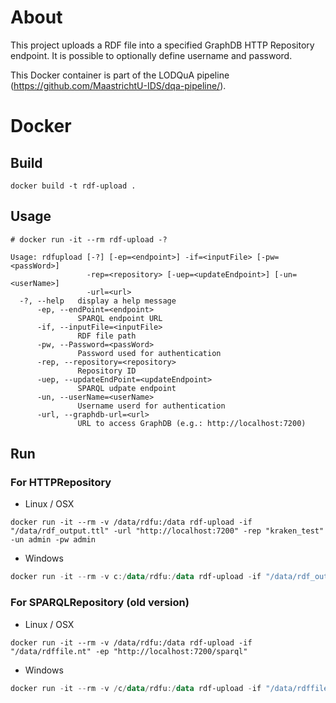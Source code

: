 # About
This project uploads a RDF file into a specified GraphDB HTTP Repository endpoint. It is possible to optionally define username and password.

This Docker container is part of the LODQuA pipeline (https://github.com/MaastrichtU-IDS/dqa-pipeline/).

# Docker
## Build
```shell
docker build -t rdf-upload .
```
## Usage
```shell
# docker run -it --rm rdf-upload -?

Usage: rdfupload [-?] [-ep=<endpoint>] -if=<inputFile> [-pw=<passWord>]
                 -rep=<repository> [-uep=<updateEndpoint>] [-un=<userName>]
                 -url=<url>
  -?, --help   display a help message
      -ep, --endPoint=<endpoint>
               SPARQL endpoint URL
      -if, --inputFile=<inputFile>
               RDF file path
      -pw, --Password=<passWord>
               Password used for authentication
      -rep, --repository=<repository>
               Repository ID
      -uep, --updateEndPoint=<updateEndpoint>
               SPARQL udpate endpoint
      -un, --userName=<userName>
               Username userd for authentication
      -url, --graphdb-url=<url>
               URL to access GraphDB (e.g.: http://localhost:7200)

```
## Run
### For HTTPRepository

- Linux / OSX

```shell
docker run -it --rm -v /data/rdfu:/data rdf-upload -if "/data/rdf_output.ttl" -url "http://localhost:7200" -rep "kraken_test" -un admin -pw admin
```

- Windows

```powershell
docker run -it --rm -v c:/data/rdfu:/data rdf-upload -if "/data/rdf_output.ttl" -url "http://localhost:7200" -rep "kraken_test" -un admin -pw admin
```



### For SPARQLRepository (old version)

* Linux / OSX

```shell
docker run -it --rm -v /data/rdfu:/data rdf-upload -if "/data/rdffile.nt" -ep "http://localhost:7200/sparql"
```
* Windows

```powershell
docker run -it --rm -v /c/data/rdfu:/data rdf-upload -if "/data/rdffile.nt" -ep "http://localhost:7200/sparql"
```
